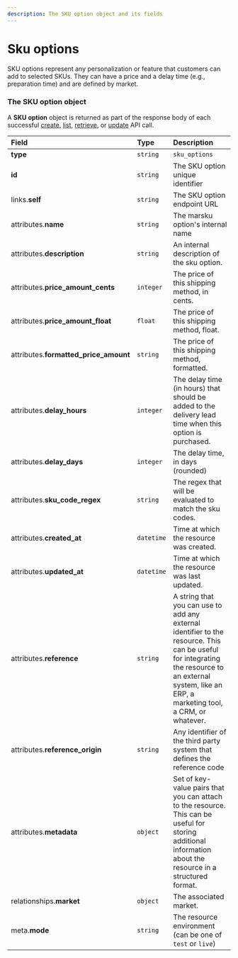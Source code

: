 ```yaml
---
description: The SKU option object and its fields
---
```


# Sku options

SKU options represent any personalization or feature that customers can add to selected SKUs.
They can have a price and a delay time (e.g., preparation time) and are defined by market.


### The SKU option object

A **SKU option** object is returned as part of the response body of each successful
[create](https://docs.commercelayer.io/api/resources/sku_options/create_sku_option),
[list](https://docs.commercelayer.io/api/resources/sku_options/list_sku_options),
[retrieve](https://docs.commercelayer.io/api/resources/sku_options/retrieve_sku_option),
or [update](https://docs.commercelayer.io/api/resources/sku_options/update_sku_option) API call.

| Field | Type | Description |
| :--- | :--- | :--- |
| **type** | `string` | `sku_options` |
| **id** | `string` | The SKU option unique identifier |
| links.**self** | `string` | The SKU option endpoint URL |
| attributes.**name** | `string` | The marsku option's internal name |
| attributes.**description** | `string` | An internal description of the sku option. |
| attributes.**price_amount_cents** | `integer` | The price of this shipping method, in cents. |
| attributes.**price_amount_float** | `float` | The price of this shipping method, float. |
| attributes.**formatted_price_amount** | `string` | The price of this shipping method, formatted. |
| attributes.**delay_hours** | `integer` | The delay time (in hours) that should be added to the delivery lead time when this option is purchased. |
| attributes.**delay_days** | `integer` | The delay time, in days (rounded) |
| attributes.**sku_code_regex** | `string` | The regex that will be evaluated to match the sku codes. |
| attributes.**created_at** | `datetime` | Time at which the resource was created. |
| attributes.**updated_at** | `datetime` | Time at which the resource was last updated. |
| attributes.**reference** | `string` | A string that you can use to add any external identifier to the resource. This can be useful for integrating the resource to an external system, like an ERP, a marketing tool, a CRM, or whatever. |
| attributes.**reference_origin** | `string` | Any identifier of the third party system that defines the reference code |
| attributes.**metadata** | `object` | Set of key-value pairs that you can attach to the resource. This can be useful for storing additional information about the resource in a structured format. |
| relationships.**market** | `object` | The associated market. |
| meta.**mode** | `string` | The resource environment \(can be one of `test` or `live`\) |

